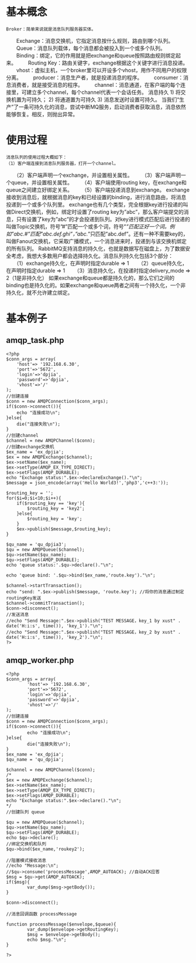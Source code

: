 # 基本概念
	Broker：简单来说就是消息队列服务器实体。
　　Exchange：消息交换机，它指定消息按什么规则，路由到哪个队列。
　　Queue：消息队列载体，每个消息都会被投入到一个或多个队列。
　　Binding：绑定，它的作用就是把exchange和queue按照路由规则绑定起来。
　　Routing Key：路由关键字，exchange根据这个关键字进行消息投递。
　　vhost：虚拟主机，一个broker里可以开设多个vhost，用作不同用户的权限分离。
　　producer：消息生产者，就是投递消息的程序。
　　consumer：消息消费者，就是接受消息的程序。
　　channel：消息通道，在客户端的每个连接里，可建立多个channel，每个channel代表一个会话任务。
	消息持久
	1) 将交换机置为可持久；
	2) 将通道置为可持久
	3) 消息发送时设置可持久。
	当我们“生产”了一条可持久化的消息，尝试中断MQ服务，启动消费者获取消息，消息依然能够恢复。相反，则抛出异常。
# 使用过程
	消息队列的使用过程大概如下：
	（1）客户端连接到消息队列服务器，打开一个channel。
　　（2）客户端声明一个exchange，并设置相关属性。
　　（3）客户端声明一个queue，并设置相关属性。
　　（4）客户端使用routing key，在exchange和queue之间建立好绑定关系。
　　（5）客户端投递消息到exchange。
exchange接收到消息后，就根据消息的key和已经设置的binding，进行消息路由，将消息投递到一个或多个队列里。
exchange也有几个类型，完全根据key进行投递的叫做Direct交换机，例如，绑定时设置了routing key为”abc”，那么客户端提交的消息，只有设置了key为”abc”的才会投递到队列。对key进行模式匹配后进行投递的叫做Topic交换机，符号”#”匹配一个或多个词，符号”*”匹配正好一个词。例如”abc.#”匹配”abc.def.ghi”，”abc.*”只匹配”abc.def”。还有一种不需要key的，叫做Fanout交换机，它采取广播模式，一个消息进来时，投递到与该交换机绑定的所有队列。
RabbitMQ支持消息的持久化，也就是数据写在磁盘上，为了数据安全考虑，我想大多数用户都会选择持久化。消息队列持久化包括3个部分：
　　（1）exchange持久化，在声明时指定durable => 1
　　（2）queue持久化，在声明时指定durable => 1
　　（3）消息持久化，在投递时指定delivery_mode => 2（1是非持久化）
如果exchange和queue都是持久化的，那么它们之间的binding也是持久化的。如果exchange和queue两者之间有一个持久化，一个非持久化，就不允许建立绑定。
# 基本例子
## amqp_task.php
```
<?php
$conn_args = array(
    'host'=> '192.168.6.30',
    'port'=>'5672',
    'login'=>'dpjia',
    'password'=>'dpjia',
    'vhost'=>'/'
);
//创建连接
$conn = new AMQPConnection($conn_args);
if($conn->connect()){
    echo "连接成功\n";
}else{
    die("连接失败\n");
}
//创建channel
$channel = new AMQPChannel($conn);
//创建exchange交换机
$ex_name = 'ex_dpjia';
$ex = new AMQPExchange($channel);
$ex->setName($ex_name);
$ex->setType(AMQP_EX_TYPE_DIRECT);
$ex->setFlags(AMQP_DURABLE);
echo "Exchange status:".$ex->declareExchange()."\n";
$message = json_encode(array('Hello World3!','php3','c++3:'));

$routing_key = '';
for($i=0;$i<10;$i++){
    if($routing_key == 'key'){
    	$routing_key = 'key2';
    }else{
        $routing_key = 'key';
    }
    $ex->publish($message,$routing_key);
}

$qu_name = 'qu_dpjia3';
$qu = new AMQPQueue($channel);
$qu->setName($qu_name);
$qu->setFlags(AMQP_DURABLE);
echo 'queue status:'.$qu->declare()."\n";

echo 'queue bind: '.$qu->bind($ex_name,'route.key')."\n";

$channel->startTransaction();
echo "send: ".$ex->publish($message, 'route.key'); //将你的消息通过制定routingKey发送
$channel->commitTransaction();
$conn->disconnect();
//发送消息
//echo "Send Message:".$ex->publish("TEST MESSAGE，key_1 by xust" . date('H:i:s', time()), 'key_1')."\n";
//echo "Send Message:".$ex->publish("TEST MESSAGE，key_2 by xust" . date('H:i:s', time()), 'key_2')."\n";
?>
```

## amqp_worker.php
```
<?php
$conn_args = array(
        'host'=> '192.168.6.30',
        'port'=>'5672',
        'login'=>'dpjia',
        'password'=>'dpjia',
        'vhost'=>'/'
);
//创建连接
$conn = new AMQPConnection($conn_args);
if($conn->connect()){
        echo "连接成功\n";
}else{
        die("连接失败\n");
}
$ex_name = 'ex_dpjia';
$qu_name = 'qu_dpjia';

$channel = new AMQPChannel($conn);
/*
$ex = new AMQPExchange($channel);
$ex->setName($ex_name);
$ex->setType(AMQP_EX_TYPE_DIRECT);
$ex->setFlags(AMQP_DURABLE);
echo "Exchange status:".$ex->declare()."\n";
*/
//创建队列 queue

$qu = new AMQPQueue($channel);
$qu->setName($qu_name);
$qu->setFlags(AMQP_DURABLE);
echo $qu->declare();
//绑定交换机和队列
$qu->bind($ex_name,'roukey2');

//阻塞模式接收消息
//echo "Message:\n";
//$qu->consume('processMessage',AMQP_AUTOACK); //自动ACK应答
$msg = $qu->get(AMQP_AUTOACK);
if($msg){
        var_dump($msg->getBody());
}

$conn->disconnect();

//消息回调函数 processMessage

function processMessage($envelope,$queue){
        var_dump($envelope->getRoutingKey);
        $msg = $envelope->getBody();
        echo $msg."\n";
}

?>
```
